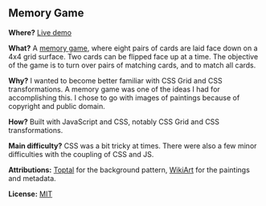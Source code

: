 
## Memory Game

**Where?** [Live demo](https://dd-memory.netlify.app/)

**What?** A [memory game](https://en.wikipedia.org/wiki/Concentration_(card_game)), where eight pairs of cards are laid face down on a 4x4 grid surface. Two cards can be flipped face up at a time. The objective of the game is to turn over pairs of matching cards, and to match all cards.

**Why?** I wanted to become better familiar with CSS Grid and CSS transformations. A memory game was one of the ideas I had for accomplishing this. I chose to go with images of paintings because of copyright and public domain.

**How?** Built with JavaScript and CSS, notably CSS Grid and CSS transformations.

**Main difficulty?** CSS was a bit tricky at times. There were also a few minor difficulties with the coupling of CSS and JS.

**Attributions:** [Toptal](https://www.toptal.com/designers/subtlepatterns/) for the background pattern, [WikiArt](https://www.wikiart.org/) for the paintings and metadata. 

**License:** [MIT](https://choosealicense.com/licenses/mit/)
